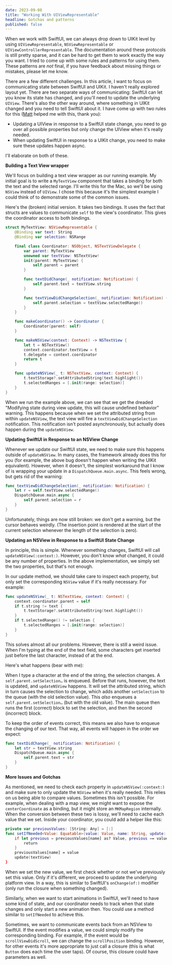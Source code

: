 ```yaml
---
date: 2023-09-08
title: "Working With UIViewRepresentable"
headline: Gotchas and patterns
published: false
---
```


When we work with SwiftUI, we can always drop down to UIKit level by using `UIViewRepresentable`, `NSViewRepresentable` or `UIViewControllerRepresentable`. The documentation around these protocols is still pretty sparse, and it can be hard to get them to work exactly the way you want. I tried to come up with some rules and patterns for using them. These patterns are *not* final, if you have feedback about missing things or mistakes, please let me know.

There are a few different challenges. In this article, I want to focus on communicating state between SwiftUI and UIKit. I haven't really explored layout yet. There are two separate ways of communicating: SwiftUI can let you know its state has changed, and you'll need to update the underlying `UIView`. There's also the other way around, where something in UIKit changed and you need to tell SwiftUI about it. I have come up with two rules for this ([Matt](https://www.cocoawithlove.com) helped me with this, thank you):

- Updating a UIView in response to a SwiftUI state change, you need to go over all possible properties but only change the UIView when it's really needed.
- When updating SwiftUI in response to a UIKit change, you need to make sure these updates happen async.

I'll elaborate on both of these.

**Building a Text View wrapper**

We'll focus on building a text view wrapper as our running example. My initial goal is to write a `MyTextView` component that takes a binding for both the text and the selected range. I'll write this for the Mac, so we'll be using `NSView` instead of `UIView`. I chose this because it's the simplest example I could think of to demonstrate some of the common issues.

Here's the (broken) initial version. It takes two bindings. It uses the fact that structs are values to communicate `self` to the view's coordinator. This gives the coordinator access to both bindings.

```swift
struct MyTextView: NSViewRepresentable {
    @Binding var text: String
    @Binding var selection: NSRange

    final class Coordinator: NSObject, NSTextViewDelegate {
        var parent: MyTextView
        unowned var textView: NSTextView!
        init(parent: MyTextView) {
            self.parent = parent
        }

        func textDidChange(_ notification: Notification) {
            self.parent.text = textView.string
        }

        func textViewDidChangeSelection(_ notification: Notification) {
            self.parent.selection = textView.selectedRange()
        }
    }

    func makeCoordinator() -> Coordinator {
        Coordinator(parent: self)
    }

    func makeNSView(context: Context) -> NSTextView {
        let t = NSTextView()
        context.coordinator.textView = t
        t.delegate = context.coordinator
        return t
    }

    func updateNSView(_ t: NSTextView, context: Context) {
        t.textStorage?.setAttributedString(text.highlight())
        t.selectedRanges = [.init(range: selection)]
    }
}
```

When we run the example above, we can see that we get the dreaded "Modifying state during view update, this will cause undefined behavior" warning. This happens because when we set the attributed string from within `updateNSView`, the text view will fire a `textViewDidChangeSelection` notification. This notification isn't posted asynchronously, but actually does happen during the `updateNSView`.

**Updating SwiftUI in Response to an NSView Change**

Whenever we update our SwiftUI state, we need to make sure this happens outside of `updateNSView`. In many cases, the framework already does this for you (for example, the above bug doesn't happen when writing the UIKit equivalent). However, when it doesn't, the simplest workaround that I know of is wrapping your update in a `DispatchQueue.main.async`. This feels wrong, but gets rid of the warning:

```swift
func textViewDidChangeSelection(_ notification: Notification) {
    let r = self.textView.selectedRange()
    DispatchQueue.main.async {
        self.parent.selection = r
    }
}
```

Unfortunately, things are now still broken: we don't get a warning, but the cursor behaves weirdly. (The insertion point is rendered at the start of the current selection whenever the length of the selection is zero).

**Updating an NSView in Response to a SwiftUI State Change**

In principle, this is simple. Whenever something changes, SwiftUI will call `updateNSView(:context:)`. However, you don't know *what* changed, it could be any number of properties. In the above implementation, we simply set the two properties, but that's not enough.

In our update method, we should take care to inspect each property, but only set the corresponding `NSView` value if it's really necessary. For example:

```swift
func updateNSView(_ t: NSTextView, context: Context) {
    context.coordinator.parent = self
    if t.string != text {
        t.textStorage?.setAttributedString(text.highlight())
    }
    if t.selectedRange() != selection {
        t.selectedRanges = [.init(range: selection)]
    }
}
```

This solves almost all our problems. However, there is still a weird issue. When I'm typing at the end of the text field, some characters get inserted just before the last character, instead of at the end.

Here's what happens (bear with me):

When I type a character at the end of the string, the selection changes. A `self.parent.setSelection…` is enqueued. Before that runs, however, the text is updated, and `updateNSView` happens. It will set the attributed string, which in turn causes the selection to change, which adds another `setSelection` to the queue (with the old selection value). This *also* enqueues a `self.parent.setSelection…` (but with the old value). The main queue then runs the first (correct) block to set the selection, and then the second (incorrect) block. 

To keep the order of events correct, this means we also have to enqueue the changing of our text. That way, all events will happen in the order we expect:

```swift
func textDidChange(_ notification: Notification) {
    let str = textView.string
    DispatchQueue.main.async {
        self.parent.text = str
    }
}

```

**More Issues and Gotchas**

As mentioned, we need to check each property in `updateNSView(:context:)` and make sure to only update the `NSView` when it's really needed. This relies on us being able to compare values.  Sometimes this isn't possible. For example, when dealing with a map view, we might want to expose the `centerCoordinate` as a binding, but it might store an `MKMapRegion` internally. When the conversion between these two is lossy, we'll need to cache each value that we set. Inside your coordinator, you could add a helper like this:

```swift
private var previousValues: [String: Any] = [:]
func setIfNeeded<Value: Equatable>(value: Value, name: String, update: (NSTextView) -> ()) {
    if let previous = previousValues[name] as? Value, previous == value {
        return
    }
    previousValues[name] = value
    update(textView)
}   
```

When we set the new value, we first check whether or not we've previously set this value. Only if it's different, we proceed to update the underlying platform view. In a way, this is similar to SwiftUI's `onChange(of:)` modifier (only run the closure when something changed).

Similarly, when we want to start animations in SwiftUI, we'll need to have some kind of state, and our coordinator needs to track when that state changes and only start a new animation then. You could use a method similar to `setIfNeeded` to achieve this.

Sometimes, we want to communicate events back from an NSView to SwiftUI. If the event modifies a value, we could simply modify the corresponding binding. For example, if the event would be `scrollViewDidScroll`, we can change the `scrollPosition` binding. However, for other events it's more appropriate to just call a closure (this is what `Button` does each time the user taps). Of course, this closure could have parameters as well.
